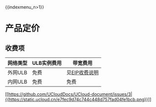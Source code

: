 {{indexmenu_n>1}}

# 产品定价

## 收费项

| 网络类型 | ULB实例费用 | 带宽费用 |
| ---- | ---- | ---- |
| 外网ULB | 免费 | 见[EIP收费说明](https://docs.ucloud.cn/network/unet/eip_price) |
| 内网ULB | 免费 | 免费 |

[[https://github.com/UCloudDocs/UCloud-document/issues/3|{{https://static.ucloud.cn/e7fec9d74c744c448d757fad04fe1bcb.png}}]]
